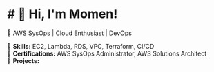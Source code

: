 # # 👋 Hi, I'm Momen!  
🚀 AWS SysOps | Cloud Enthusiast | DevOps  

🔹 **Skills:** EC2, Lambda, RDS, VPC, Terraform, CI/CD  
🔹 **Certifications:** AWS SysOps Administrator, AWS Solutions Architect  
🔹 **Projects:**  
   
